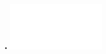 - ![@Renfree | Why menstruate? ~BioEssays Dec 14 2011.pdf](../assets/@Renfree_|_Why_menstruate?_~BioEssays_Dec_14_2011_1715308921199_0.pdf)